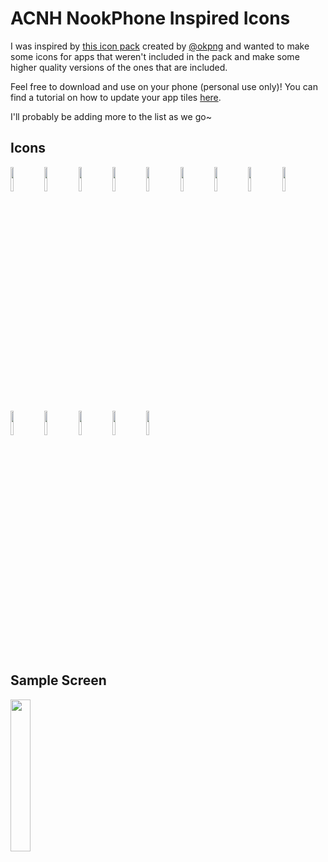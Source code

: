 # ACNH NookPhone Inspired Icons

I was inspired by [this icon pack](https://gumroad.com/l/FyjHm) created by [@okpng](https://twitter.com/okpng?lang=en) and wanted to make some icons for apps that weren't included in the pack and make some higher quality versions of the ones that are included.

Feel free to download and use on your phone (personal use only)! You can find a tutorial on how to update your app tiles [here](https://www.youtube.com/watch?v=7O-WMEeBROY&feature=youtu.be).

I'll probably be adding more to the list as we go~

## Icons
<img src="https://i.imgur.com/rl8WFPl.png" width="10%" /> <img src="https://i.imgur.com/bWT449O.png" width="10%" /> <img src="https://i.imgur.com/u86v8Oj.png" width="10%" /> <img src="https://i.imgur.com/xktANGB.png" width="10%" /> <img src="https://i.imgur.com/wl6YIBL.png" width="10%" /> <img src="https://i.imgur.com/bia1btG.png" width="10%" /> <img src="https://i.imgur.com/VIUIaSy.png" width="10%" /> <img src="https://i.imgur.com/oxhuv3i.png" width="10%" /> <img src="https://i.imgur.com/kQL3qs7.png" width="10%" /> <img src="https://i.imgur.com/nRsfOvq.png" width="10%" /> <img src="https://i.imgur.com/u6iJzqx.png" width="10%" /> <img src="https://i.imgur.com/iy7dwNj.png" width="10%" /> <img src="https://i.imgur.com/08SwFC2.png" width="10%" /> <img src="https://i.imgur.com/vKRiMn5.png" width="10%" /> 

## Sample Screen
<img src="https://i.imgur.com/RooF6wn.png" width="25%" />

